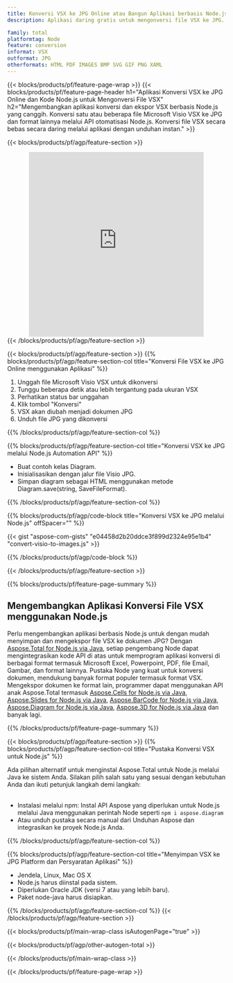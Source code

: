 ```yaml
---
title: Konversi VSX ke JPG Online atau Bangun Aplikasi berbasis Node.js untuk Mengonversi File VSX
description: Aplikasi daring gratis untuk mengonversi file VSX ke JPG. Kode pustaka konversi Node.js untuk dokumen Microsoft Visio VSX. 

family: total
platformtag: Node
feature: conversion
informat: VSX
outformat: JPG
otherformats: HTML PDF IMAGES BMP SVG GIF PNG XAML
---
```

{{< blocks/products/pf/feature-page-wrap >}}
{{< blocks/products/pf/feature-page-header h1="Aplikasi Konversi VSX ke JPG Online dan Kode Node.js untuk Mengonversi File VSX" h2="Mengembangkan aplikasi konversi dan ekspor VSX berbasis Node.js yang canggih. Konversi satu atau beberapa file Microsoft Visio VSX ke JPG dan format lainnya melalui API otomatisasi Node.js. Konversi file VSX secara bebas secara daring melalui aplikasi dengan unduhan instan." >}}


{{< blocks/products/pf/agp/feature-section >}}

<div class="container-fluid agp-content bg-white aboutfile box-1 vh100 section nopbtm">
<div class=container>
<div class=row>
<div class="demobox tc col-md-12 padding-0" align="center">

<iframe title="Aplikasi Konversi VSX ke JPG Online Gratis" style="border: none; height: 426px;" scrolling="no" src="https://total-conversion-app-65z5r2lp.k8s.dynabic.com/?to=jpg&from=vsx" id="child-iframe" width="80%"></iframe>

</div></div>
</div></div>
{{< /blocks/products/pf/agp/feature-section >}}


{{< blocks/products/pf/agp/feature-section >}}
{{% blocks/products/pf/agp/feature-section-col title="Konversi File VSX ke JPG Online menggunakan Aplikasi" %}}

1. Unggah file Microsoft Visio VSX untuk dikonversi
1. Tunggu beberapa detik atau lebih tergantung pada ukuran VSX
1. Perhatikan status bar unggahan
1. Klik tombol "Konversi"
1. VSX akan diubah menjadi dokumen JPG
1. Unduh file JPG yang dikonversi

{{% /blocks/products/pf/agp/feature-section-col %}}

{{% blocks/products/pf/agp/feature-section-col title="Konversi VSX ke JPG melalui Node.js Automation API" %}}

- Buat contoh kelas Diagram.
- Inisialisasikan dengan jalur file Visio JPG.
- Simpan diagram sebagai HTML menggunakan metode Diagram.save(string, SaveFileFormat).

{{% /blocks/products/pf/agp/feature-section-col %}}

{{% blocks/products/pf/agp/code-block title="Konversi VSX ke JPG melalui Node.js" offSpacer="" %}}

{{< gist "aspose-com-gists" "e04458d2b20ddce3f899d2324e95e1b4" "convert-visio-to-images.js" >}}

{{% /blocks/products/pf/agp/code-block %}}

{{< /blocks/products/pf/agp/feature-section >}}

{{% blocks/products/pf/feature-page-summary %}}

<h2>Mengembangkan Aplikasi Konversi File VSX menggunakan Node.js</h2>

Perlu mengembangkan aplikasi berbasis Node.js untuk dengan mudah menyimpan dan mengekspor file VSX ke dokumen JPG? Dengan [Aspose.Total for Node.js via Java](https://products.aspose.com/total/id/nodejs-java/), setiap pengembang Node dapat mengintegrasikan kode API di atas untuk memprogram aplikasi konversi di berbagai format termasuk Microsoft Excel, Powerpoint, PDF, file Email, Gambar, dan format lainnya. Pustaka Node yang kuat untuk konversi dokumen, mendukung banyak format populer termasuk format VSX. Mengekspor dokumen ke format lain, programmer dapat menggunakan API anak Aspose.Total termasuk [Aspose.Cells for Node.js via Java](https://products.aspose.com/cells/id/nodejs-java/), [Aspose.Slides for Node.js via Java](https://products.aspose.com/slides/id/nodejs-java/), [Aspose.BarCode for Node.js via Java](https://products.aspose.com/barcode/id/nodejs-java/), [Aspose.Diagram for Node.js via Java](https://products.aspose.com/diagram/id/nodejs-java/), [Aspose.3D for Node.js via Java](https://products.aspose.com/3d/id/nodejs-java/) dan banyak lagi. 
 
 

{{% /blocks/products/pf/feature-page-summary %}}

{{< blocks/products/pf/agp/feature-section >}}
{{% blocks/products/pf/agp/feature-section-col title="Pustaka Konversi VSX untuk Node.js" %}}

Ada pilihan alternatif untuk menginstal Aspose.Total untuk Node.js melalui Java ke sistem Anda. Silakan pilih salah satu yang sesuai dengan kebutuhan Anda dan ikuti petunjuk langkah demi langkah:<br /><br />

- Instalasi melalui npm: Instal API Aspose yang diperlukan untuk Node.js melalui Java menggunakan perintah Node seperti ```npm i aspose.diagram```
- Atau unduh pustaka secara manual dari Unduhan Aspose dan integrasikan ke proyek Node.js Anda.

{{% /blocks/products/pf/agp/feature-section-col %}}

{{% blocks/products/pf/agp/feature-section-col title="Menyimpan VSX ke JPG Platform dan Persyaratan Aplikasi" %}}

- Jendela, Linux, Mac OS X
- Node.js harus diinstal pada sistem.
- Diperlukan Oracle JDK (versi 7 atau yang lebih baru).
- Paket node-java harus disiapkan.

{{% /blocks/products/pf/agp/feature-section-col %}}
{{< /blocks/products/pf/agp/feature-section >}}

{{< blocks/products/pf/main-wrap-class isAutogenPage="true" >}}

{{< blocks/products/pf/agp/other-autogen-total >}}

{{< /blocks/products/pf/main-wrap-class >}}

{{< /blocks/products/pf/feature-page-wrap >}}